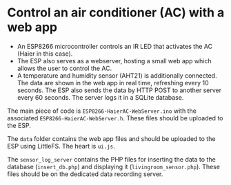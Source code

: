 # Control an air conditioner (AC) with a web app 

- An ESP8266 microcontroller controls an IR LED that activates the AC (Haier in this case).
- The ESP also serves as a webserver, hosting a small web app which allows the user to control the AC. 
- A temperature and humidity sensor (AHT21) is additionally connected. The data are shown in the web app in real time, refreshing every 10 seconds. The ESP also sends the data by HTTP POST to another server every 60 seconds. The server logs it in a SQLite database.

The main piece of code is `ESP8266-HaierAC-WebServer.ino` with the associated `ESP8266-HaierAC-WebServer.h`. These files should be uploaded to the ESP.

The `data` folder contains the web app files and should be uploaded to the ESP using LittleFS. The heart is `ui.js`. 

The `sensor_log_server` contains the PHP files for inserting the data to the database (`insert_db.php`) and displaying it (`livingroom_sensor.php`). These files should be on the dedicated data recording server.
